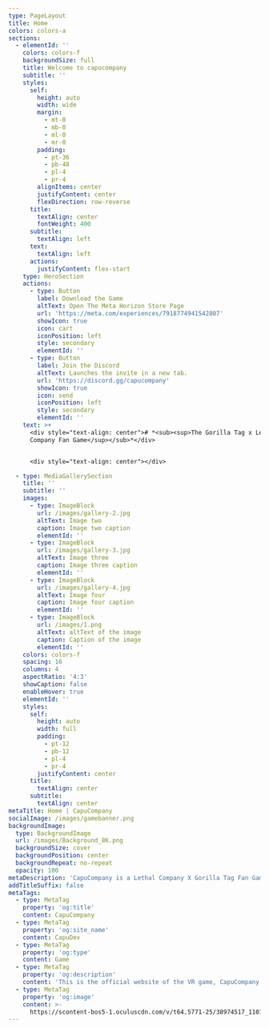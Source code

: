 ```yaml
---
type: PageLayout
title: Home
colors: colors-a
sections:
  - elementId: ''
    colors: colors-f
    backgroundSize: full
    title: Welcome to capucompany
    subtitle: ''
    styles:
      self:
        height: auto
        width: wide
        margin:
          - mt-0
          - mb-0
          - ml-0
          - mr-0
        padding:
          - pt-36
          - pb-48
          - pl-4
          - pr-4
        alignItems: center
        justifyContent: center
        flexDirection: row-reverse
      title:
        textAlign: center
        fontWeight: 400
      subtitle:
        textAlign: left
      text:
        textAlign: left
      actions:
        justifyContent: flex-start
    type: HeroSection
    actions:
      - type: Button
        label: Download the Game
        altText: Open The Meta Horizon Store Page
        url: 'https://meta.com/experiences/7918774941542807'
        showIcon: true
        icon: cart
        iconPosition: left
        style: secondary
        elementId: ''
      - type: Button
        label: Join the Discord
        altText: Launches the invite in a new tab.
        url: 'https://discord.gg/capucompany'
        showIcon: true
        icon: send
        iconPosition: left
        style: secondary
        elementId: ''
    text: >+
      <div style="text-align: center"># *<sub><sup>The Gorilla Tag x Lethal
      Company Fan Game</sup></sub>*</div>


      <div style="text-align: center"></div>

  - type: MediaGallerySection
    title: ''
    subtitle: ''
    images:
      - type: ImageBlock
        url: /images/gallery-2.jpg
        altText: Image two
        caption: Image two caption
        elementId: ''
      - type: ImageBlock
        url: /images/gallery-3.jpg
        altText: Image three
        caption: Image three caption
        elementId: ''
      - type: ImageBlock
        url: /images/gallery-4.jpg
        altText: Image four
        caption: Image four caption
        elementId: ''
      - type: ImageBlock
        url: /images/1.png
        altText: altText of the image
        caption: Caption of the image
        elementId: ''
    colors: colors-f
    spacing: 16
    columns: 4
    aspectRatio: '4:3'
    showCaption: false
    enableHover: true
    elementId: ''
    styles:
      self:
        height: auto
        width: full
        padding:
          - pt-12
          - pb-12
          - pl-4
          - pr-4
        justifyContent: center
      title:
        textAlign: center
      subtitle:
        textAlign: center
metaTitle: Home | CapuCompany
socialImage: /images/gamebanner.png
backgroundImage:
  type: BackgroundImage
  url: /images/Background_8K.png
  backgroundSize: cover
  backgroundPosition: center
  backgroundRepeat: no-repeat
  opacity: 100
metaDescription: 'CapuCompany is a Lethal Company X Gorilla Tag Fan Game, with so much to do!'
addTitleSuffix: false
metaTags:
  - type: MetaTag
    property: 'og:title'
    content: CapuCompany
  - type: MetaTag
    property: 'og:site_name'
    content: CapuDev
  - type: MetaTag
    property: 'og:type'
    content: Game
  - type: MetaTag
    property: 'og:description'
    content: 'This is the official website of the VR game, CapuCompany!'
  - type: MetaTag
    property: 'og:image'
    content: >-
      https://scontent-bos5-1.oculuscdn.com/v/t64.5771-25/38974517_1101091778321944_5968810895025744936_n.png?_nc_cat=104&ccb=1-7&_nc_sid=6e7a0a&_nc_ohc=l4tLmFZOhkIQ7kNvgGrVsPO&_nc_zt=3&_nc_ht=scontent-bos5-1.oculuscdn.com&oh=00_AYAe1P05MSh1PLup4_ZYBzsFvUsYOfmcj2Rl_q0ohm6Dig&oe=675D10CB
---
```

